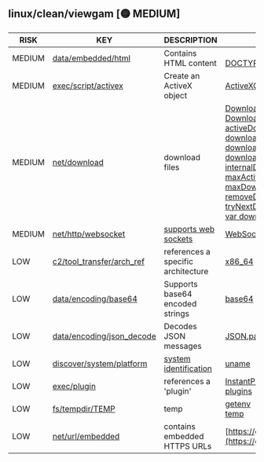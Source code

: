 ## linux/clean/viewgam [🟡 MEDIUM]

| RISK | KEY | DESCRIPTION | EVIDENCE |
|--|--|--|--|
| MEDIUM | [data/embedded/html](https://github.com/chainguard-dev/malcontent/blob/main/rules/data/embedded/embedded-html.yara#html) | Contains HTML content | [<html>](https://github.com/search?q=%3Chtml%3E&type=code)<br>[DOCTYPE html](https://github.com/search?q=DOCTYPE+html&type=code) |
| MEDIUM | [exec/script/activex](https://github.com/chainguard-dev/malcontent/blob/main/rules/exec/script/activex.yara#ActiveXObject) | Create an ActiveX object | [ActiveXObject](https://github.com/search?q=ActiveXObject&type=code) |
| MEDIUM | [net/download](https://github.com/chainguard-dev/malcontent/blob/main/rules/net/download/download.yara#download) | download files | [Download manager stalled](https://github.com/search?q=Download+manager+stalled&type=code)<br>[DownloadManager](https://github.com/search?q=DownloadManager&type=code)<br>[activeDownloads](https://github.com/search?q=activeDownloads&type=code)<br>[downloadCount--](https://github.com/search?q=downloadCount--&type=code)<br>[downloadStartTimer](https://github.com/search?q=downloadStartTimer&type=code)<br>[downloading](https://github.com/search?q=downloading&type=code)<br>[internalDownloadCount-](https://github.com/search?q=internalDownloadCount-&type=code)<br>[maxActiveDownloads](https://github.com/search?q=maxActiveDownloads&type=code)<br>[maxDownloads](https://github.com/search?q=maxDownloads&type=code)<br>[removeDownload](https://github.com/search?q=removeDownload&type=code)<br>[tryNextDownload](https://github.com/search?q=tryNextDownload&type=code)<br>[var downloadCallbacks](https://github.com/search?q=var+downloadCallbacks&type=code) |
| MEDIUM | [net/http/websocket](https://github.com/chainguard-dev/malcontent/blob/main/rules/net/http/websocket.yara#websocket) | [supports web sockets](https://www.rfc-editor.org/rfc/rfc6455) | [WebSocket](https://github.com/search?q=WebSocket&type=code) |
| LOW | [c2/tool_transfer/arch_ref](https://github.com/chainguard-dev/malcontent/blob/main/rules/c2/tool_transfer/arch_ref.yara#arch_ref) | references a specific architecture | [x86_64](https://github.com/search?q=x86_64&type=code) |
| LOW | [data/encoding/base64](https://github.com/chainguard-dev/malcontent/blob/main/rules/data/encoding/base64.yara#b64) | Supports base64 encoded strings | [base64](https://github.com/search?q=base64&type=code) |
| LOW | [data/encoding/json_decode](https://github.com/chainguard-dev/malcontent/blob/main/rules/data/encoding/json-decode.yara#jsondecode) | Decodes JSON messages | [JSON.parse](https://github.com/search?q=JSON.parse&type=code) |
| LOW | [discover/system/platform](https://github.com/chainguard-dev/malcontent/blob/main/rules/discover/system/platform.yara#uname) | [system identification](https://man7.org/linux/man-pages/man1/uname.1.html) | [uname](https://github.com/search?q=uname&type=code) |
| LOW | [exec/plugin](https://github.com/chainguard-dev/malcontent/blob/main/rules/exec/plugin/plugin.yara#plugin) | references a 'plugin' | [InstantPluginATXCtrl](https://github.com/search?q=InstantPluginATXCtrl&type=code)<br>[plugins](https://github.com/search?q=plugins&type=code) |
| LOW | [fs/tempdir/TEMP](https://github.com/chainguard-dev/malcontent/blob/main/rules/fs/tempdir/TEMP.yara#temp) | temp | [getenv](https://github.com/search?q=getenv&type=code)<br>[temp](https://github.com/search?q=temp&type=code) |
| LOW | [net/url/embedded](https://github.com/chainguard-dev/malcontent/blob/main/rules/net/url/embedded.yara#https_url) | contains embedded HTTPS URLs | [https://github.com/x3dom/x3dom/tree/](https://github.com/x3dom/x3dom/tree/) |

